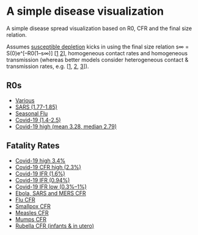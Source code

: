 # A simple disease visualization
A simple disease spread visualization based on R0, CFR and the final size relation.

Assumes [susceptible depletion](https://royalsocietypublishing.org/doi/pdf/10.1098/rsif.2016.0659) kicks in using the final size relation s∞ = S(0)e^[–R0(1–s∞)] [[1](https://mathematicsinindustry.springeropen.com/track/pdf/10.1186/s13362-019-0058-7) [2](https://www.ncbi.nlm.nih.gov/pmc/articles/PMC3506030/)], homogeneous contact rates and homogeneous transmission (whereas better models consider heterogeneous contact & transmission rates, e.g. [[1](https://www.ncbi.nlm.nih.gov/pmc/articles/PMC4808916/), [2](https://www.uvm.edu/pdodds/research/papers/years/2005/watts2005a.pdf), [3](https://journals.plos.org/plosone/article?id=10.1371/journal.pone.0120701)]).

## R0s
* [Various](https://en.wikipedia.org/wiki/Basic_reproduction_number)
* [SARS (1.77-1.85)](https://www.biorxiv.org/content/10.1101/2020.01.25.919787v1)
* [Seasonal Flu](https://www.ncbi.nlm.nih.gov/pubmed/19545404)
* [Covid-19 (1.4-2.5)](https://www.who.int/news-room/detail/23-01-2020-statement-on-the-meeting-of-the-international-health-regulations-(2005)-emergency-committee-regarding-the-outbreak-of-novel-coronavirus-(2019-ncov))
* [Covid-19 high (mean 3.28, median 2.79)](https://academic.oup.com/jtm/advance-article/doi/10.1093/jtm/taaa021/5735319)

## Fatality Rates
* [Covid-19 high 3.4%](https://www.who.int/dg/speeches/detail/who-director-general-s-opening-remarks-at-the-media-briefing-on-covid-19---3-march-2020)
* [Covid-19 CFR high (2.3%)](https://ourworldindata.org/coronavirus)
* [Covid-19 IFR (1.6%)](https://www.medrxiv.org/content/10.1101/2020.03.04.20031104v1.full.pdf)
* [Covid-19 IFR (0.94%)](https://institutefordiseasemodeling.github.io/nCoV-public/analyses/first_adjusted_mortality_estimates_and_risk_assessment/2019-nCoV-preliminary_age_and_time_adjusted_mortality_rates_and_pandemic_risk_assessment.html)
* [Covid-19 IFR low (0.3%–1%)](https://www.who.int/docs/default-source/coronaviruse/situation-reports/20200219-sitrep-30-covid-19.pdf?sfvrsn=3346b04f_2)
* [Ebola, SARS and MERS CFR](https://ourworldindata.org/coronavirus)
* [Flu CFR](https://en.wikipedia.org/wiki/List_of_human_disease_case_fatality_rates)
* [Smallpox CFR](https://en.wikipedia.org/wiki/Smallpox)
* [Measles CFR](https://www.cdc.gov/vaccines/pubs/pinkbook/downloads/meas.pdf)
* [Mumps CFR](https://en.wikipedia.org/wiki/List_of_human_disease_case_fatality_rates)
* [Rubella CFR (infants & in utero)](https://www.cdc.gov/rubella/about/in-the-us.html)
